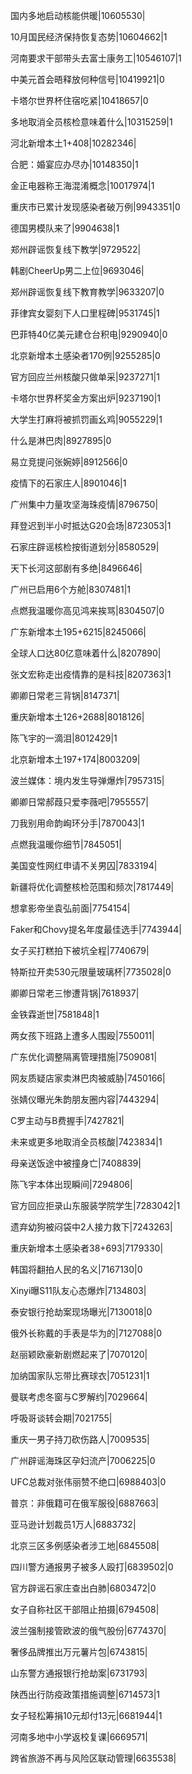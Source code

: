 国内多地启动核能供暖|10605530|

10月国民经济保持恢复态势|10604662|1

河南要求干部带头去富士康务工|10546107|1

中美元首会晤释放何种信号|10419921|0

卡塔尔世界杯住宿吃紧|10418657|0

多地取消全员核检意味着什么|10315259|1

河北新增本土1+408|10282346|

合肥：婚宴应办尽办|10148350|1

金正电器称王海混淆概念|10017974|1

重庆市已累计发现感染者破万例|9943351|0

德国男模队来了|9904638|1

郑州辟谣恢复线下教学|9729522|

韩剧CheerUp男二上位|9693046|

郑州辟谣恢复线下教育教学|9633207|0

菲律宾女婴刻下人口里程碑|9531745|1

巴菲特40亿美元建仓台积电|9290940|0

北京新增本土感染者170例|9255285|0

官方回应兰州核酸只做单采|9237271|1

卡塔尔世界杯奖金方案出炉|9237190|1

大学生打麻将被抓罚画幺鸡|9055229|1

什么是淋巴肉|8927895|0

易立竞提问张婉婷|8912566|0

疫情下的石家庄人|8901046|1

广州集中力量攻坚海珠疫情|8796750|

拜登迟到半小时抵达G20会场|8723053|1

石家庄辟谣核检按街道划分|8580529|

天下长河这部剧有多绝|8496646|

广州已启用6个方舱|8307481|1

点燃我温暖你高见鸿来挨骂|8304507|0

广东新增本土195+6215|8245066|

全球人口达80亿意味着什么|8207890|

张文宏称走出疫情靠的是科技|8207363|1

卿卿日常老三背锅|8147371|

重庆新增本土126+2688|8018126|

陈飞宇的一滴泪|8012429|1

北京新增本土197+174|8003209|

波兰媒体：境内发生导弹爆炸|7957315|

卿卿日常郝葭只爱李薇吧|7955557|

刀我别用命韵峋环分手|7870043|1

点燃我温暖你细节|7845051|

美国变性网红申请不关男囚|7833194|

新疆将优化调整核检范围和频次|7817449|

想拿影帝坐袁弘前面|7754154|

Faker和Chovy提名年度最佳选手|7743944|

女子买打糕拍下被坑全程|7740679|

特斯拉开卖530元限量玻璃杯|7735028|0

卿卿日常老三惨遭背锅|7618937|

金铁霖逝世|7581848|1

两女孩下班路上遭多人围殴|7550011|

广东优化调整隔离管理措施|7509081|

网友质疑店家卖淋巴肉被威胁|7450166|

张婧仪曝光朱韵朋友圈内容|7443294|

C罗主动与B费握手|7427821|

未来或更多地取消全员核酸|7423834|1

母亲送饭途中被撞身亡|7408839|

陈飞宇本体出现瞬间|7294806|

官方回应拒录山东服装学院学生|7283042|1

遗弃幼狗被闷袋中2人接力救下|7243263|

重庆新增本土感染者38+693|7179330|

韩国将翻拍人民的名义|7167130|0

Xinyi曝S11队友心态爆炸|7134803|

泰安银行抢劫案现场曝光|7130018|0

俄外长称戴的手表是华为的|7127088|0

赵丽颖欧豪新剧燃起来了|7070120|

加纳国家队忘带比赛球衣|7051231|1

曼联考虑冬窗与C罗解约|7029664|

呼吸哥谈转会期|7021755|

重庆一男子持刀砍伤路人|7009535|

广州辟谣海珠区孕妇流产|7006225|0

UFC总裁对张伟丽赞不绝口|6988403|0

普京：非俄籍可在俄军服役|6887663|

亚马逊计划裁员1万人|6883732|

北京三区多例感染者涉工地|6845508|

四川警方通报男子被多人殴打|6839502|0

官方辟谣石家庄查出白肺|6803472|0

女子自称社区干部阻止拍摄|6794508|

波兰强制接管欧波的俄气股份|6774370|

奢侈品牌推出万元薯片包|6743815|

山东警方通报银行抢劫案|6731793|

陕西出行防疫政策措施调整|6714573|1

女子轻松筹捐10元却付13元|6681944|1

河南多地中小学返校复课|6669571|

跨省旅游不再与风险区联动管理|6635538|

